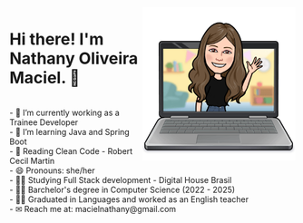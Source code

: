  <div>
    <img align="right" alt="Nathy-coding" height="270em"  src="code.png">
 </div>
   
 <div>
   <p><h1>Hi there! I'm Nathany Oliveira Maciel.  👋  </h1></br>
- 🔭 I’m currently working as a Trainee Developer </br>
- 🌱 I’m learning Java and Spring Boot </br>
- 📖 Reading Clean Code - Robert Cecil Martin</br>
- 😄 Pronouns: she/her </br>
- 👨‍🎓 Studying Full Stack development - Digital House Brasil </br>
- 👨‍🎓 Barchelor's degree in Computer Science (2022 - 2025) </br>
- 👩‍🏫 Graduated in Languages and worked as an English teacher </br>
- ✉ Reach me at: macielnathany@gmail.com </p>
</div>



  
